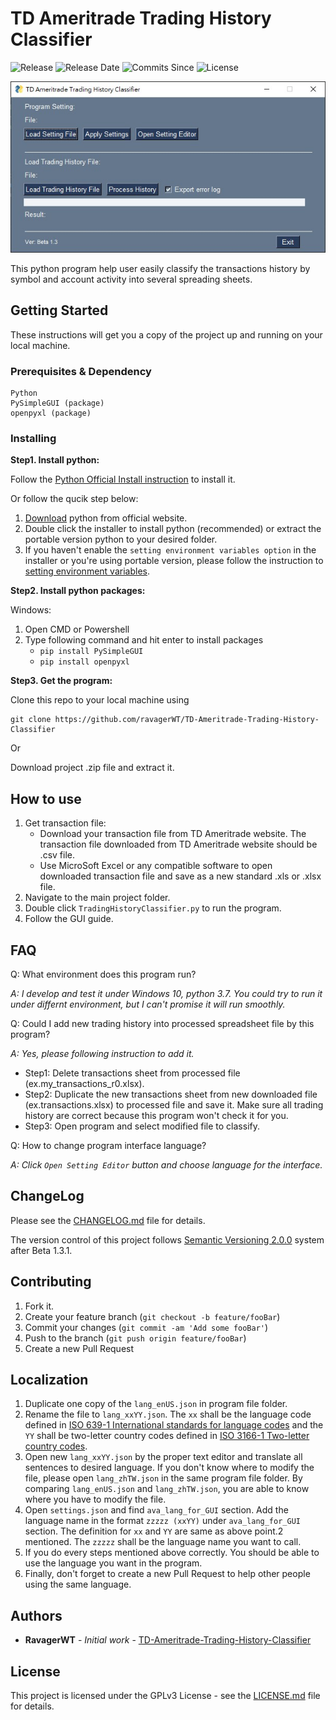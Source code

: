 # TD Ameritrade Trading History Classifier
![Release](https://img.shields.io/github/v/release/ravagerWT/TD-Ameritrade-Trading-History-Classifier)
![Release Date](https://img.shields.io/github/release-date/ravagerWT/TD-Ameritrade-Trading-History-Classifier)
![Commits Since](https://img.shields.io/github/commits-since/ravagerWT/TD-Ameritrade-Trading-History-Classifier/latest/develop)
![License](https://img.shields.io/github/license/ravagerWT/TD-Ameritrade-Trading-History-Classifier)

![](screenshot/Main%20GUI%20Beta1.3.jpg?raw=true)

This python program help user easily classify the transactions history by symbol and account activity into several spreading sheets.

## Getting Started

These instructions will get you a copy of the project up and running on your local machine.

### Prerequisites & Dependency

```
Python
PySimpleGUI (package)
openpyxl (package)
```

### Installing

**Step1. Install python:**

Follow the [Python Official Install instruction](https://docs.python.org/3/using/windows.html) to install it.

Or follow the qucik step below:
1. [Download](https://www.python.org/downloads/) python from official website.
2. Double click the installer to install python (recommended) or extract the portable version python to your desired folder.
3. If you haven't enable the `setting environment variables option` in the installer or you're using portable version, please follow the instruction to [setting environment variables](https://docs.python.org/3/using/windows.html#configuring-python).


**Step2. Install python packages:**

Windows:

1. Open CMD or Powershell
2. Type following command and hit enter to install packages
   - `pip install PySimpleGUI`
   - `pip install openpyxl` 

**Step3. Get the program:**

Clone this repo to your local machine using
```git
git clone https://github.com/ravagerWT/TD-Ameritrade-Trading-History-Classifier
```
Or

Download project .zip file and extract it.

## How to use

1. Get transaction file:
   - Download your transaction file from TD Ameritrade website.  The transaction file downloaded from TD Ameritrade website should be .csv file.
   - Use MicroSoft Excel or any compatible software to open downloaded transaction file and save as a new standard .xls or .xlsx file.
2. Navigate to the main project folder.
3. Double click `TradingHistoryClassifier.py` to run the program.
4. Follow the GUI guide.

## FAQ

Q: What environment does this program run?

*A: I develop and test it under Windows 10, python 3.7.  You could try to run it under differnt environment, but I can't promise it will run smoothly.*

Q: Could I add new trading history into processed spreadsheet file by this program?

*A: Yes, please following instruction to add it.*
- Step1: Delete transactions sheet from processed file (ex.my_transactions_r0.xlsx).
- Step2: Duplicate the new transactions sheet from new downloaded file (ex.transactions.xlsx) to processed file and save it.  Make sure all trading history are correct because this program won't check it for you.
- Step3: Open program and select modified file to classify.

Q: How to change program interface language?

*A: Click `Open Setting Editor` button and choose language for the interface.*

## ChangeLog

Please see the [CHANGELOG.md](https://github.com/ravagerWT/TD-Ameritrade-Trading-History-Classifier/blob/develop/CHANGELOG.md) file for details.

The version control of this project follows [Semantic Versioning 2.0.0](https://semver.org/) system after Beta 1.3.1.

## Contributing

1. Fork it.
2. Create your feature branch (`git checkout -b feature/fooBar`)
3. Commit your changes (`git commit -am 'Add some fooBar'`)
4. Push to the branch (`git push origin feature/fooBar`)
5. Create a new Pull Request

## Localization
1. Duplicate one copy of the `lang_enUS.json` in program file folder.
2. Rename the file to `lang_xxYY.json`.  The `xx` shall be the language code defined in [ISO 639-1 International standards for language codes](https://en.wikipedia.org/wiki/List_of_ISO_639-1_codes) and the `YY` shall be two-letter country codes defined in [ISO 3166-1 Two-letter country codes](https://en.wikipedia.org/wiki/ISO_3166-1_alpha-2).
3. Open new `lang_xxYY.json` by the proper text editor and translate all sentences to desired language.  If you don't know where to modify the file, please open `lang_zhTW.json` in the same program file folder.  By comparing `lang_enUS.json` and `lang_zhTW.json`, you are able to know where you have to modify the file. 
4. Open `settings.json` and find `ava_lang_for_GUI` section.  Add the language name in the format `zzzzz (xxYY)` under `ava_lang_for_GUI` section.  The definition for `xx` and `YY` are same as above point.2 mentioned.  The `zzzzz` shall be the language name you want to call.
5. If you do every steps mentioned above correctly.  You should be able to use the language you want in the program.
6. Finally, don't forget to create a new Pull Request to help other people using the same language.

## Authors

* **RavagerWT** - *Initial work* - [TD-Ameritrade-Trading-History-Classifier](https://github.com/ravagerWT/TD-Ameritrade-Trading-History-Classifier)

## License

This project is licensed under the GPLv3 License - see the [LICENSE.md](https://github.com/ravagerWT/TD-Ameritrade-Trading-History-Classifier/blob/master/LICENSE.md) file for details.
